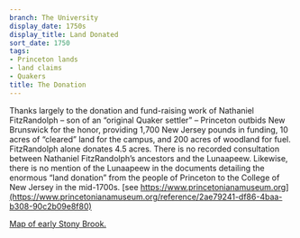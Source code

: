 ```yaml
---
branch: The University
display_date: 1750s
display_title: Land Donated
sort_date: 1750
tags:
- Princeton lands
- land claims
- Quakers
title: The Donation
---
```


Thanks largely to the donation and fund-raising work of Nathaniel FitzRandolph – son of an “original Quaker settler” – Princeton outbids New Brunswick for the honor, providing 1,700 New Jersey pounds in funding, 10 acres of “cleared” land for the campus, and 200 acres of woodland for fuel. FitzRandolph alone donates 4.5 acres. There is no recorded consultation between Nathaniel FitzRandolph’s ancestors and the Lunaapeew. Likewise, there is no mention of the Lunaapeew in the documents detailing the enormous “land donation” from the people of Princeton to the College of New Jersey in the mid-1700s.  [see https://www.princetonianamuseum.org](https://www.princetonianamuseum.org/reference/2ae79241-df86-4baa-b308-90c2b09e8f80)

[Map of early Stony Brook.](https://princetonhistory.org/green-oval-tour/early-stony-brook.html#:~:text=Its%20placement%20in%20this%20category,of%20land%20in%20Stony%20Brook)
